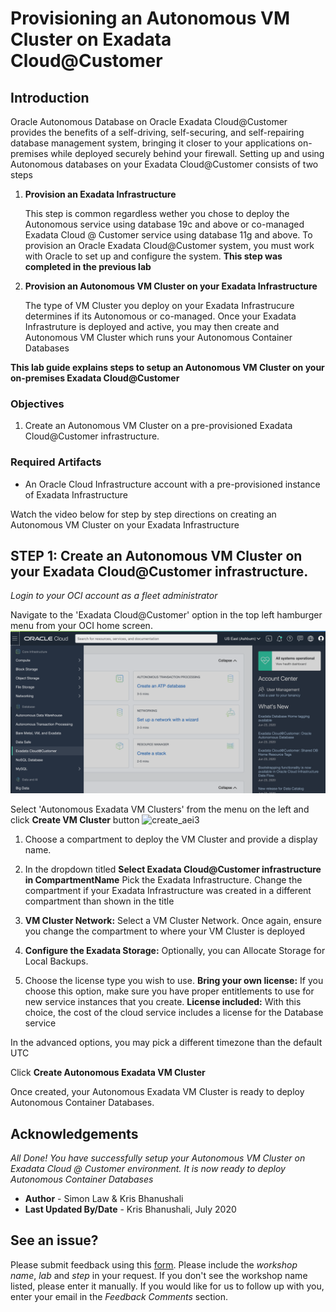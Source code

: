 
# Provisioning an Autonomous VM Cluster on Exadata Cloud@Customer

## Introduction
Oracle Autonomous Database on Oracle Exadata Cloud@Customer provides the benefits of a self-driving, self-securing, and self-repairing database management system, bringing it closer to your applications on-premises while deployed securely behind your firewall. Setting up and using Autonomous databases on your Exadata Cloud@Customer consists of two steps

1. **Provision an Exadata Infrastructure**

    This step is common regardless wether you chose to deploy the Autonomous service using database 19c and above or co-managed Exadata Cloud @ Customer service using database 11g and above. To provision an Oracle Exadata Cloud@Customer system, you must work with Oracle to set up and configure the system. **This step was completed in the previous lab**

2. **Provision an Autonomous VM Cluster on your Exadata Infrastructure**

    The type of VM Cluster you deploy on your Exadata Infrastrucure determines if its Autonomous  or co-managed. Once your Exadata Infrastruture is deployed and active, you may then create and Autonomous VM Cluster which runs your Autonomous Container Databases

**This lab guide explains steps to setup an Autonomous VM Cluster on your on-premises Exadata Cloud@Customer**

### Objectives

1. Create an Autonomous VM Cluster on a pre-provisioned Exadata Cloud@Customer infrastructure.


### Required Artifacts
- An Oracle Cloud Infrastructure account with a pre-provisioned instance of Exadata Infrastructure

Watch the video below for step by step directions on creating an Autonomous VM Cluster on your Exadata Infrastructure

[](youtube:MDe9y3spjdI)

## STEP 1: Create an Autonomous VM Cluster on your Exadata Cloud@Customer infrastructure.

*Login to your OCI account as a fleet administrator*

Navigate to the 'Exadata Cloud@Customer' option in the top left hamburger menu from your OCI home screen.
    ![create_aei1](./images/create_EI1.png " ")



Select 'Autonomous Exadata VM Clusters' from the menu on the left and click **Create VM Cluster** button
    ![create_aei3](./images/createVMC1.png " ")


1. Choose a compartment to deploy the VM Cluster and provide a display name.

2. In the dropdown titled **Select Exadata Cloud@Customer infrastructure in CompartmentName**
    Pick the Exadata Infrastructure. Change the compartment if your Exadata Infrastructure was created in a different compartment than shown in the title

3. **VM Cluster Network:** Select a VM Cluster Network. Once again, ensure you change the compartment to where your VM Cluster is deployed

4. **Configure the Exadata Storage:** Optionally, you can Allocate Storage for Local Backups.

5. Choose the license type you wish to use. 
    **Bring your own license:** If you choose this option, make sure you have proper entitlements to use for new service instances that you create.
    **License included:** With this choice, the cost of the cloud service includes a license for the Database service

In the advanced options, you may pick a different timezone than the default UTC

Click **Create Autonomous Exadata VM Cluster**

Once created, your Autonomous Exadata VM Cluster is ready to deploy Autonomous Container Databases.

## Acknowledgements

*All Done! You have successfully setup your Autonomous VM Cluster on Exadata Cloud @ Customer environment. It is now ready to deploy Autonomous Container Databases*

- **Author** - Simon Law & Kris Bhanushali
- **Last Updated By/Date** - Kris Bhanushali, July 2020

## **See an issue?**
Please submit feedback using this [form](https://apexapps.oracle.com/pls/apex/f?p=133:1:::::P1_FEEDBACK:1). Please include the *workshop name*, *lab* and *step* in your request.  If you don't see the workshop name listed, please enter it manually. If you would like for us to follow up with you, enter your email in the *Feedback Comments* section. 